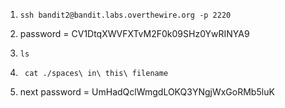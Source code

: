 1. ```ssh bandit2@bandit.labs.overthewire.org -p 2220```

2. password = CV1DtqXWVFXTvM2F0k09SHz0YwRINYA9

3. ```ls```

4. ``` cat ./spaces\ in\ this\ filename```

5. next password = UmHadQclWmgdLOKQ3YNgjWxGoRMb5luK
